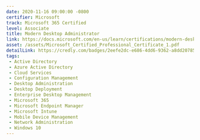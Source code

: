 ```yaml
---
date: 2020-11-16 09:00:00 -0800
certifier: Microsoft
track: Microsoft 365 Certified
level: Associate
title: Modern Desktop Administrator
link: https://docs.microsoft.com/en-us/learn/certifications/modern-desktop
asset: /assets/Microsoft_Certified_Professional_Certificate_1.pdf
detailLink: https://credly.com/badges/2eefe2dc-e686-4dd6-9362-a8dd207853a0
tags: 
 - Active Directory
 - Azure Active Directory
 - Cloud Services
 - Configuration Management
 - Desktop Administration
 - Desktop Deployment
 - Enterprise Desktop Management
 - Microsoft 365
 - Microsoft Endpoint Manager
 - Microsoft Intune
 - Mobile Device Management
 - Network Administration
 - Windows 10
---
```

